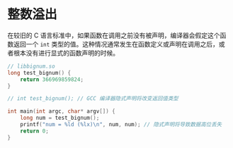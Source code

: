 # 整数溢出

在较旧的 C 语言标准中，如果函数在调用之前没有被声明，编译器会假定这个函数返回一个 `int` 类型的值。这种情况通常发生在函数定义或声明在调用之后，或者根本没有进行显式的函数声明的时候。

```cpp
// libbignum.so
long test_bignum() {
    return 366969859824;
}
```

```cpp
// int test_bignum(); // GCC 编译器隐式声明将改变返回值类型

int main(int argc, char* argv[]) {
    long num = test_bignum();
    printf("num = %ld (%lx)\n", num, num); // 隐式声明将导致数据高位丢失
    return 0;
}
```

